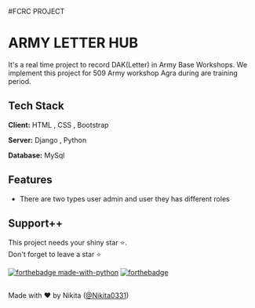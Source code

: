 #FCRC PROJECT
# ARMY LETTER HUB

It's a real time project to record DAK(Letter) in Army Base Workshops.
We implement this project for 509 Army workshop Agra during are training period.

## Tech Stack

**Client:** HTML , CSS , Bootstrap

**Server:** Django , Python 

**Database:** MySql

## Features

- There are two types user admin and user they has different roles


## Support++

This project needs your shiny star ⭐.   
Don't forget to leave a star ⭐️

[![forthebadge made-with-python](http://ForTheBadge.com/images/badges/made-with-python.svg)](https://www.python.org/)  [![forthebadge](https://forthebadge.com/images/badges/built-with-love.svg)](https://forthebadge.com)


##
Made with ❤ by Nikita ([@Nikita0331](https://github.com/Nikita0331))
